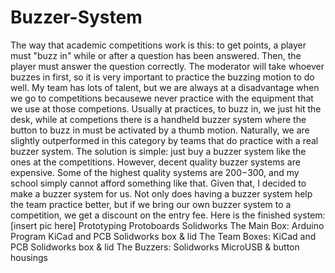 # Buzzer-System
The way that academic competitions work is this: to get points, a player must "buzz in" while or after a question has been answered. Then, the player must answer the question correctly. The moderator will take whoever buzzes in first, so it is very important to practice the buzzing motion to do well. My team has lots of talent, but we are always at a disadvantage when we go to competitions becausewe never practice with the equipment that we use at those competions. Usually at practices, to buzz in, we just hit the desk, while at competions there is a handheld buzzer system where the button to buzz in must be activated by a thumb motion. Naturally, we are slightly outperformed in this category by teams that do practice with a real buzzer system. 
The solution is simple: just buy a buzzer system like the ones at the competitions. 
However, decent quality buzzer systems are expensive. Some of the highest quality systems are $200-$300, and my school simply cannot afford something like that. Given that, I decided to make a buzzer system for us.
Not only does having a buzzer system help the team practice better, but if we bring our own buzzer system to a competition, we get a discount on the entry fee.
Here is the finished system:
[insert pic here]
Prototyping
  Protoboards
  Solidworks
The Main Box:
  Arduino Program
  KiCad and PCB
  Solidworks box & lid
The Team Boxes:
  KiCad and PCB
  Solidworks box & lid
The Buzzers:
  Solidworks MicroUSB & button housings
